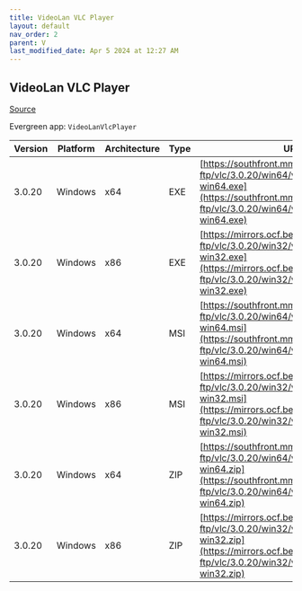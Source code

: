 ```yaml
---
title: VideoLan VLC Player 
layout: default
nav_order: 2
parent: V
last_modified_date: Apr 5 2024 at 12:27 AM
---
```


## VideoLan VLC Player 

[Source](https://www.videolan.org/vlc/)

Evergreen app: `VideoLanVlcPlayer`

| Version | Platform | Architecture | Type | URI                                                                                                                                                                        |
| ------- | -------- | ------------ | ---- | -------------------------------------------------------------------------------------------------------------------------------------------------------------------------- |
| 3.0.20  | Windows  | x64          | EXE  | [https://southfront.mm.fcix.net/videolan-ftp/vlc/3.0.20/win64/vlc-3.0.20-win64.exe](https://southfront.mm.fcix.net/videolan-ftp/vlc/3.0.20/win64/vlc-3.0.20-win64.exe)     |
| 3.0.20  | Windows  | x86          | EXE  | [https://mirrors.ocf.berkeley.edu/videolan-ftp/vlc/3.0.20/win32/vlc-3.0.20-win32.exe](https://mirrors.ocf.berkeley.edu/videolan-ftp/vlc/3.0.20/win32/vlc-3.0.20-win32.exe) |
| 3.0.20  | Windows  | x64          | MSI  | [https://southfront.mm.fcix.net/videolan-ftp/vlc/3.0.20/win64/vlc-3.0.20-win64.msi](https://southfront.mm.fcix.net/videolan-ftp/vlc/3.0.20/win64/vlc-3.0.20-win64.msi)     |
| 3.0.20  | Windows  | x86          | MSI  | [https://mirrors.ocf.berkeley.edu/videolan-ftp/vlc/3.0.20/win32/vlc-3.0.20-win32.msi](https://mirrors.ocf.berkeley.edu/videolan-ftp/vlc/3.0.20/win32/vlc-3.0.20-win32.msi) |
| 3.0.20  | Windows  | x64          | ZIP  | [https://southfront.mm.fcix.net/videolan-ftp/vlc/3.0.20/win64/vlc-3.0.20-win64.zip](https://southfront.mm.fcix.net/videolan-ftp/vlc/3.0.20/win64/vlc-3.0.20-win64.zip)     |
| 3.0.20  | Windows  | x86          | ZIP  | [https://mirrors.ocf.berkeley.edu/videolan-ftp/vlc/3.0.20/win32/vlc-3.0.20-win32.zip](https://mirrors.ocf.berkeley.edu/videolan-ftp/vlc/3.0.20/win32/vlc-3.0.20-win32.zip) |
